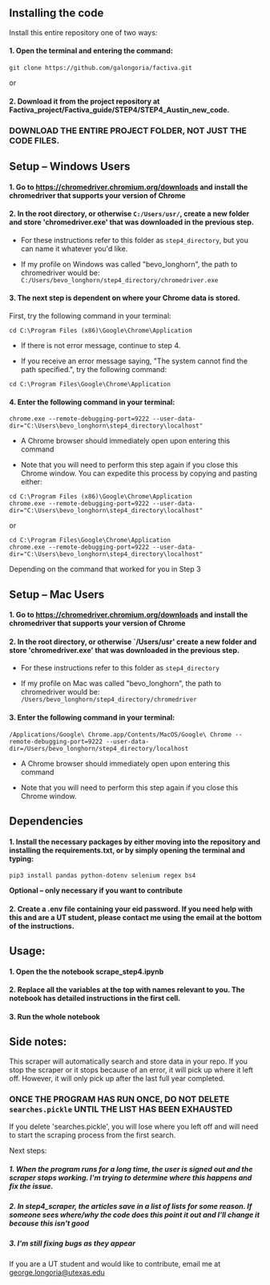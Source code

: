 ## Installing the code

Install this entire repository one of two ways:

#### 1. Open the terminal and entering the command:
 
```
git clone https://github.com/galongoria/factiva.git
```

or

#### 2. Download it from the project repository at Factiva_project/Factiva_guide/STEP4/STEP4_Austin_new_code.

### __DOWNLOAD THE ENTIRE PROJECT FOLDER, NOT JUST THE CODE FILES.__


## Setup – Windows Users

#### 1. Go to https://chromedriver.chromium.org/downloads and install the chromedriver that supports your version of Chrome

#### 2. In the root directory, or otherwise `C:/Users/usr/`, create a new folder and store 'chromedriver.exe' that was downloaded in the previous step.

* For these instructions refer to this folder as `step4_directory`, but you can name it whatever you'd like.

* If my profile on Windows was called "bevo_longhorn", the path to chromedriver would be: `C:/Users/bevo_longhorn/step4_directory/chromedriver.exe`

#### 3. The next step is dependent on where your Chrome data is stored. 

First, try the following command in your terminal:

```
cd C:\Program Files (x86)\Google\Chrome\Application
```

* If there is not error message, continue to step 4.

* If you receive an error message saying, "The system cannot find the path specified.", try the following command:
                
```
cd C:\Program Files\Google\Chrome\Application
```

#### 4. Enter the following command in your terminal:

```
chrome.exe --remote-debugging-port=9222 --user-data-dir="C:\Users\bevo_longhorn\step4_directory\localhost"

```

* A Chrome browser should immediately open upon entering this command

* Note that you will need to perform this step again if you close this Chrome window. You can expedite this process by copying and pasting either:

```
cd C:\Program Files (x86)\Google\Chrome\Application
chrome.exe --remote-debugging-port=9222 --user-data-dir="C:\Users\bevo_longhorn\step4_directory\localhost"
```

or

```
cd C:\Program Files\Google\Chrome\Application
chrome.exe --remote-debugging-port=9222 --user-data-dir="C:\Users\bevo_longhorn\step4_directory\localhost"
```

Depending on the command that worked for you in Step 3

## Setup – Mac Users

#### 1. Go to https://chromedriver.chromium.org/downloads and install the chromedriver that supports your version of Chrome

#### 2. In the root directory, or otherwise `/Users/usr' create a new folder and store 'chromedriver.exe' that was downloaded in the previous step.

* For these instructions refer to this folder as `step4_directory`

* If my profile on Mac was called "bevo_longhorn", the path to chromedriver would be: `/Users/bevo_longhorn/step4_directory/chromedriver`

#### 3. Enter the following command in your terminal:

```
/Applications/Google\ Chrome.app/Contents/MacOS/Google\ Chrome --remote-debugging-port=9222 --user-data-dir=/Users/bevo_longhorn/step4_directory/localhost

```

* A Chrome browser should immediately open upon entering this command

* Note that you will need to perform this step again if you close this Chrome window. 


## Dependencies

#### 1. Install the necessary packages by either moving into the repository and installing the requirements.txt, or by simply opening the terminal and typing:

```
pip3 install pandas python-dotenv selenium regex bs4
```

__Optional – only necessary if you want to contribute__

#### 2. Create a .env file containing your eid password. If you need help with this and are a UT student, please contact me using the email at the bottom of the instructions.

## Usage:

#### 1. Open the the notebook scrape_step4.ipynb

#### 2. Replace all the variables at the top with names relevant to you. The notebook has detailed instructions in the first cell.

#### 3. Run the whole notebook

## Side notes:

This scraper will automatically search and store data in your repo. If you stop the scraper or it stops because of an error, it will pick up where it left off. However, it will only pick up after the last full year completed.


### __ONCE THE PROGRAM HAS RUN ONCE, DO NOT DELETE `searches.pickle` UNTIL THE LIST HAS BEEN EXHAUSTED__ ###

If you delete 'searches.pickle', you will lose where you left off and will need to start the scraping process from the first search.


Next steps:

##### 1. When the program runs for a long time, the user is signed out and the scraper stops working. I'm trying to determine where this happens and fix the issue.
##### 2. In step4_scraper, the articles save in a list of lists for some reason. If someone sees where/why the code does this point it out and I'll change it because this isn't good
##### 3. I'm still fixing bugs as they appear

If you are a UT student and would like to contribute, email me at george.longoria@utexas.edu
